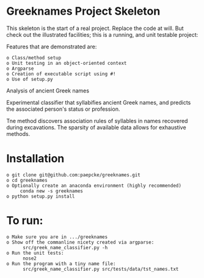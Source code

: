 # Greeknames Project Skeleton

This skeleton is the start of a real project.
Replace the code at will. But check out the illustrated
facilities; this is a running, and unit testable project:

Features that are demonstrated are:

    o Class/method setup
    o Unit testing in an object-oriented context
    o Argparse
    o Creation of executable script using #!
    o Use of setup.py

Analysis of ancient Greek names

Experimental classifier that syllabifies ancient Greek names,
and predicts the associated person's status or profession.

Tne method discovers association rules of syllables in names
recovered during excavations. The sparsity of available data allows
for exhaustive methods.

# Installation

    o git clone git@github.com:paepcke/greeknames.git
    o cd greeknames
    o Optionally create an anaconda environment (highly recommended)
         conda new -s greeknames
    o python setup.py install

# To run:

    o Make sure you are in .../greeknames
    o Show off the commanline nicety created via argparse:
          src/greek_name_classifier.py -h
    o Run the unit tests:
          nose2
    o Run the program with a tiny name file:
          src/greek_name_classifier.py src/tests/data/tst_names.txt
    
